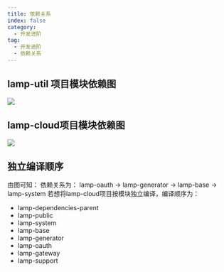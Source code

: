 ```yaml
---
title: 依赖关系
index: false
category:
  - 开发进阶
tag:
  - 开发进阶
  - 依赖关系
---
```


## lamp-util 项目模块依赖图

![](/images/start/lamp-util依赖图.drawio.png)

## lamp-cloud项目模块依赖图

![](/images/start/lamp-cloud依赖图.png)



## 独立编译顺序

由图可知： 依赖关系为： lamp-oauth -> lamp-generator -> lamp-base -> lamp-system
若想将lamp-cloud项目按模块独立编译，编译顺序为：

- lamp-dependencies-parent
- lamp-public
- lamp-system
- lamp-base
- lamp-generator
- lamp-oauth
- lamp-gateway
- lamp-support

## 
